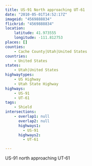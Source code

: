 ```yaml
---
title: US-91 North approaching UT-61
date: "2010-05-01T14:52:17Z"
imageid: "4569888834"
flickrid: "4569888834"
location:
    latitude: 41.973555
    longitude: -111.812753
places: []
counties:
    - Cache County|Utah|United States
countries:
    - United States
states:
    - Utah|United States
highwaytypes:
    - US Highway
    - Utah State Highway
highways:
    - US-91
    - UT-61
tags:
    - Shield
intersections:
    - overlap1: null
      overlap2: null
      highways1:
        - US-91
      highways2:
        - UT-61

---
```

US-91 north approaching UT-61